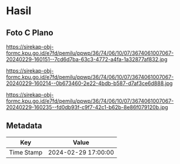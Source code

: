 # Hasil

## Foto C Plano

https://sirekap-obj-formc.kpu.go.id/e7fd/pemilu/ppwp/36/74/06/10/07/3674061007067-20240229-160151--7cd6d7ba-63c3-4772-a4fa-1a32877af832.jpg

https://sirekap-obj-formc.kpu.go.id/e7fd/pemilu/ppwp/36/74/06/10/07/3674061007067-20240229-160214--0b673460-2e22-4bdb-b587-d7af3ce6d888.jpg

https://sirekap-obj-formc.kpu.go.id/e7fd/pemilu/ppwp/36/74/06/10/07/3674061007067-20240229-160235--fd0db93f-c9f7-42c1-b62b-8e86f079120b.jpg


## Metadata

| Key        | Value               |
| ---------- | ------------------- |
| Time Stamp | 2024-02-29 17:00:00 |



